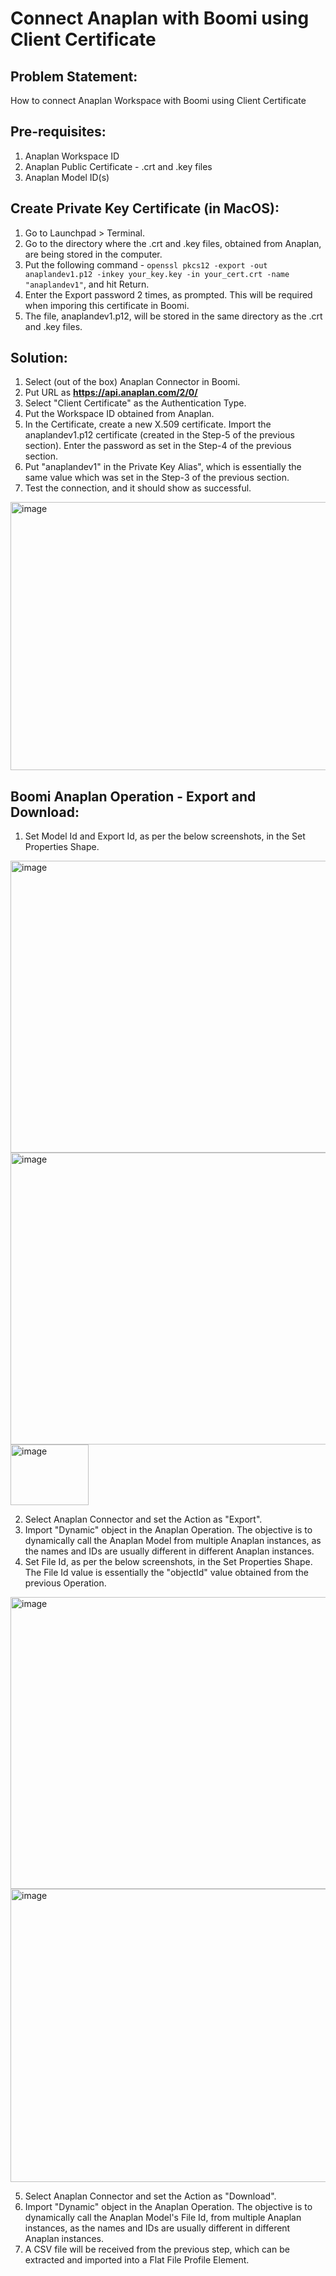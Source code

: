 # Connect Anaplan with Boomi using Client Certificate

## Problem Statement:
How to connect Anaplan Workspace with Boomi using Client Certificate

## Pre-requisites:
1. Anaplan Workspace ID
2. Anaplan Public Certificate - .crt and .key files
3. Anaplan Model ID(s)

## Create Private Key Certificate (in MacOS):
1. Go to Launchpad > Terminal.
2. Go to the directory where the .crt and .key files, obtained from Anaplan, are being stored in the computer.
3. Put the following command - ```openssl pkcs12 -export -out anaplandev1.p12 -inkey your_key.key -in your_cert.crt -name "anaplandev1"```, and hit Return.
4. Enter the Export password 2 times, as prompted. This will be required when imporing this certificate in Boomi.
5. The file, anaplandev1.p12, will be stored in the same directory as the .crt and .key files.

## Solution:
1. Select (out of the box) Anaplan Connector in Boomi.
2. Put URL as **https://api.anaplan.com/2/0/**
3. Select "Client Certificate" as the Authentication Type.
4. Put the Workspace ID obtained from Anaplan.
5. In the Certificate, create a new X.509 certificate. Import the anaplandev1.p12 certificate (created in the Step-5 of the previous section). Enter the password as set in the Step-4 of the previous section.
6. Put "anaplandev1" in the Private Key Alias", which is essentially the same value which was set in the Step-3 of the previous section.
7. Test the connection, and it should show as successful.

<img width="577" height="429" alt="image" src="https://github.com/user-attachments/assets/b2fc66d6-bcbe-4b39-98f4-e62aa00e7880" />

## Boomi Anaplan Operation - Export and Download:
1. Set Model Id and Export Id, as per the below screenshots, in the Set Properties Shape.
<img width="562" height="467" alt="image" src="https://github.com/user-attachments/assets/f6530a82-9873-4423-befc-ab06963b1401" />

<img width="562" height="467" alt="image" src="https://github.com/user-attachments/assets/597d4828-8bbc-4c08-87f8-9f69604d5d5e" />


<img width="125" height="97" alt="image" src="https://github.com/user-attachments/assets/8efd145e-9806-4f0d-83b8-99ff8e919d56" />

2. Select Anaplan Connector and set the Action as "Export".
3. Import "Dynamic" object in the Anaplan Operation. The objective is to dynamically call the Anaplan Model from multiple Anaplan instances, as the names and IDs are usually different in different Anaplan instances.
4. Set File Id, as per the below screenshots, in the Set Properties Shape. The File Id value is essentially the "objectId" value obtained from the previous Operation.
<img width="562" height="467" alt="image" src="https://github.com/user-attachments/assets/dea5c4c6-be86-4ed6-9c91-b0f6fbc20f5d" />

<img width="543" height="469" alt="image" src="https://github.com/user-attachments/assets/ea9a1d99-5a06-407e-ae77-8d1846b757e8" />

5. Select Anaplan Connector and set the Action as "Download".
6. Import "Dynamic" object in the Anaplan Operation. The objective is to dynamically call the Anaplan Model's File Id, from multiple Anaplan instances, as the names and IDs are usually different in different Anaplan instances.
7. A CSV file will be received from the previous step, which can be extracted and imported into a Flat File Profile Element.

